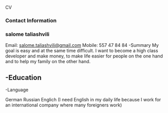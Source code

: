 CV

### Contact Information

### salome taliashvili
Email: salome.taliashvili@gmail.com
Mobile: 557 47 84 84
-Summary My goal is easy and at the same time difficult. I want to become a high class developer and make money, to make life easier for people on the one hand and to help my family on the other hand.

-Education
-
-Language

German
Russian
Englich (I need English in my daily life because I work for an international company where many foreigners work)